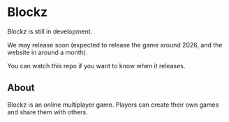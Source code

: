 # Blockz
Blockz is still in development.

We may release soon (expected to release the game around 2026, and the website in around a month).

You can watch this repo if you want to know when it releases.

## About
Blockz is an online multiplayer game. Players can create their own games and share them with others.
